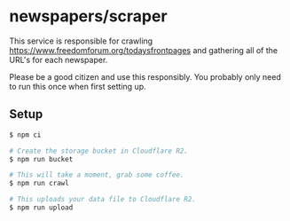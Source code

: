 # newspapers/scraper

This service is responsible for crawling https://www.freedomforum.org/todaysfrontpages and gathering all of the URL's for each newspaper.

Please be a good citizen and use this responsibly. You probably only need to run this once when first setting up.

## Setup

```sh
$ npm ci

# Create the storage bucket in Cloudflare R2.
$ npm run bucket

# This will take a moment, grab some coffee.
$ npm run crawl

# This uploads your data file to Cloudflare R2.
$ npm run upload
```